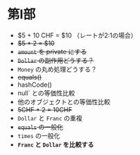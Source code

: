 # 第Ⅰ部

- $5 + 10 CHF = $10 （レートが2:1の場合）
- ~~$5 * 2 = $10~~
- ~~`amount` を private にする~~
- ~~`Dollar` の副作用どうする？~~
- `Money` の丸め処理どうする？
- ~~equals()~~
- hashCode()
- null` との等価性比較
- 他のオブジェクトとの等価性比較
- ~~5CHF * 2 = 10CHF~~
- `Dollar` と `Franc` の重複
- ~~`equals` の一般化~~
- `times` の一般化
- **`Franc` と `Dollar` を比較する**
